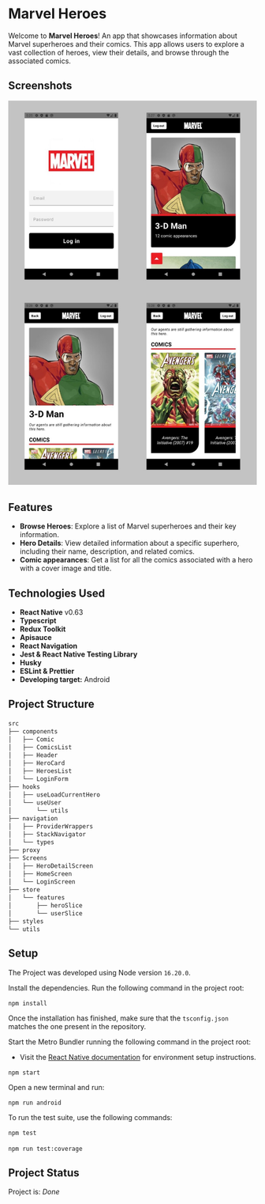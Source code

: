 # Marvel Heroes

Welcome to **Marvel Heroes**! An app that showcases information about Marvel superheroes and their comics. This app allows users to explore a vast collection of heroes, view their details, and browse through the associated comics.

## Screenshots

<div align="center">
  <img src="assets/AppCovers.jpg" alt="Screenshots" />
</div>

## Features

- **Browse Heroes**: Explore a list of Marvel superheroes and their key information.
- **Hero Details**: View detailed information about a specific superhero, including their name, description, and related comics.
- **Comic appearances**: Get a list for all the comics associated with a hero with a cover image and title.

## Technologies Used

- **React Native** v0.63
- **Typescript**
- **Redux Toolkit**
- **Apisauce**
- **React Navigation**
- **Jest & React Native Testing Library**
- **Husky**
- **ESLint & Prettier**
- **Developing target:** Android

## Project Structure

```
src
├── components
│   ├── Comic
│   ├── ComicsList
│   ├── Header
│   ├── HeroCard
│   ├── HeroesList
│   └── LoginForm
├── hooks
│   ├── useLoadCurrentHero
│   └── useUser
│       └── utils
├── navigation
│   ├── ProviderWrappers
│   ├── StackNavigator
│   └── types
├── proxy
├── Screens
│   ├── HeroDetailScreen
│   ├── HomeScreen
│   └── LoginScreen
├── store
│   └── features
│       ├── heroSlice
│       └── userSlice
├── styles
└── utils
```

## Setup

The Project was developed using Node version `16.20.0`.

Install the dependencies. Run the following command in the project root:

```
npm install
```

Once the installation has finished, make sure that the `tsconfig.json` matches the one present in the repository.

Start the Metro Bundler running the following command in the project root:

- Visit the [React Native documentation](https://reactnative.dev/docs/0.63/environment-setup) for environment setup instructions.

```
npm start
```

Open a new terminal and run:

```
npm run android
```

To run the test suite, use the following commands:

```
npm test

npm run test:coverage
```

## Project Status

Project is: _Done_
